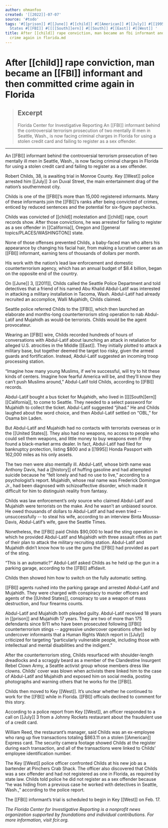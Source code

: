 ```yaml
---
author: ohmanfoo
created: '[[2022]]-07-07'
source: '#todo'
tags: '#[[prison]] #[[June]] #[[child]] #[[American]] #[[July]] #[[1995]] #[[California]] #[[history]] #[[2011]] #United
  States #[[FBI]] #[[[[South]]ern]] #[[South]] #[[East]] #[[West]] '
title: After [[child]] rape conviction, man became an fbi informant and then committed
  crime again in florida.md
---
```


# After [[child]] rape conviction, man became an [[FBI]] informant and then committed crime again in Florida

> ## Excerpt
> Florida Center for Investigative Reporting An [[FBI]] informant behind the controversial terrorism prosecution of two mentally ill men in Seattle, Wash., is now facing criminal charges in Florida for using a stolen credit card and failing to register as a sex offender.

---
An [[FBI]] informant behind the controversial terrorism prosecution of two mentally ill men in Seattle, Wash., is now facing criminal charges in Florida for using a stolen credit card and failing to register as a sex offender.

Robert Childs, 38, is awaiting trial in Monroe County. Key [[West]] police arrested him [[July]] 3 on Duval Street, the main entertainment drag of the nation’s southernmost city.

Childs is one of the [[FBI]]’s more than 15,000 registered informants. Many of these informants join the [[FBI]]’s ranks after being convicted of crimes, enticed by reduced sentences and the potential for six-figure paychecks.

Childs was convicted of [[child]] molestation and [[child]] rape, court records show. After those convictions, he was arrested for failing to register as a sex offender in [[California]], Oregon and [[general topics/PLACES/WASHINGTON]] state.

None of those offenses prevented Childs, a baby-faced man who alters his appearance by changing his facial hair, from making a lucrative career as an [[FBI]] informant, earning tens of thousands of dollars per month.

His work with the nation’s lead law enforcement and domestic counterterrorism agency, which has an annual budget of $8.4 billion, began on the opposite end of the country.

On [[June]] 3, [[2011]], Childs called the Seattle Police Department and told detectives that a friend of his named Abu Khalid Abdul-Latif was interested in attacking a military installation in Tacoma, Wash. Abdul-Latif had already recruited an accomplice, Walli Mujahidh, Childs claimed.

Seattle police referred Childs to the [[FBI]], which then launched an elaborate and months-long counterterrorism sting operation to nab Abdul-Latif and Mujahidh as would-be terrorists. Childs would be the agent provocateur.

Wearing an [[FBI]] wire, Childs recorded hundreds of hours of conversations with Abdul-Latif about launching an attack in retaliation for alleged U.S. atrocities in the Middle [[East]]. They initially plotted to attack a military base, but together deemed the target too risky, given the armed guards and fortification. Instead, Abdul-Latif suggested an incoming troop processing station.

“Imagine how many young Muslims, if we’re successful, will try to hit these kinds of centers. Imagine how fearful America will be, and they’ll know they can’t push Muslims around,” Abdul-Latif told Childs, according to [[FBI]] records.

Abdul-Latif bought a bus ticket for Mujahidh, who lived in [[[[South]]ern]] [[California]], to come to Seattle. They needed to a select password for Mujahidh to collect the ticket. Abdul-Latif suggested “jihad.” He and Childs laughed about the word choice, and then Abdul-Latif settled on “OBL,” for Osama bin Laden.

But Abdul-Latif and Mujahidh had no contacts with terrorists overseas or in the [[United States]]. They also had no weapons, no access to people who could sell them weapons, and little money to buy weapons even if they found a black-market arms dealer. In fact, Abdul-Latif had filed for bankruptcy protection, listing $800 and a [[1995]] Honda Passport with 162,000 miles as his only assets.

The two men were also mentally ill. Abdul-Latif, whose birth name was Anthony Davis, had a [[history]] of huffing gasoline and had attempted suicide because he “felt lonely and had no use to live,” according to a psychologist’s report. Mujahidh, whose real name was Frederick Domingue Jr., had been diagnosed with schizoaffective disorder, which made it difficult for him to distinguish reality from fantasy.

Childs was law enforcement’s only source who claimed Abdul-Latif and Mujahidh were terrorists on the make. And he wasn’t an unbiased source. He owed thousands of dollars to Abdul-Latif and had even tried -- unsuccessfully -- to steal his wife, according to an interview Binta Moussa-Davis, Abdul-Latif’s wife, gave the Seattle Times.

Nonetheless, the [[FBI]] paid Childs $90,000 to lead the sting operation in which he provided Abdul-Latif and Mujahidh with three assault rifles as part of their plan to attack the military recruiting station. Abdul-Latif and Mujahidh didn’t know how to use the guns the [[FBI]] had provided as part of the sting.

“This is an automatic?” Abdul-Latif asked Childs as he held up the gun in a parking garage, according to the [[FBI]] affidavit.

Childs then showed him how to switch on the fully automatic setting.

[[FBI]] agents rushed into the parking garage and arrested Abdul-Latif and Mujahidh. They were charged with conspiracy to murder officers and agents of the [[United States]], conspiracy to use a weapon of mass destruction, and four firearms counts.

Abdul-Latif and Mujahidh both pleaded guilty. Abdul-Latif received 18 years in [[prison]] and Mujahidh 17 years. They are two of more than 175 defendants since 9/11 who have been prosecuted following [[FBI]] counterterrorism stings -- aggressive undercover operations often led by undercover informants that a Human Rights Watch report in [[July]] criticized for targeting “particularly vulnerable people, including those with intellectual and mental disabilities and the indigent.”

After the counterterrorism sting, Childs resurfaced with shoulder-length dreadlocks and a scraggly beard as a member of the Clandestine Insurgent Rebel Clown Army, a Seattle activist group whose members dress like clowns. Childs’ cover was blown when activists there linked him to the case of Abdul-Latif and Mujahidh and exposed him on social media, posting photographs and warning others that he works for the [[FBI]].

Childs then moved to Key [[West]]. It’s unclear whether he continued to work for the [[FBI]] while in Florida. [[FBI]] officials declined to comment for this story.

According to a police report from Key [[West]], an officer responded to a call on [[July]] 3 from a Johnny Rockets restaurant about the fraudulent use of a credit card.

William Reed, the restaurant’s manager, said Childs was an ex-employee who rang up five transactions totaling $863.11 on a stolen [[American]] Express card. The security camera footage showed Childs at the register during each transaction, and all of the transactions were linked to Childs’ employee identification number.

The Key [[West]] police officer confronted Childs at his new job as a bartender at Pinchers Crab Shack. The officer also discovered that Childs was a sex offender and had not registered as one in Florida, as required by state law. Childs told police he did not register as a sex offender because “he was hiding from a previous case he worked with detectives in Seattle, Wash.,” according to the police report.

The [[FBI]] informant’s trial is scheduled to begin in Key [[West]] on Feb. 17.

_The Florida Center for Investigative Reporting is a nonprofit news organization supported by foundations and individual contributions. For more information, visit fcir.org._